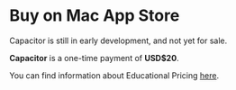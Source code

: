 # Buy on Mac App Store

Capacitor is still in early development, and not yet for sale.

<!--
> [:icon-desktop-download: **Buy on the Mac App Store**](https://apps.apple.com/us/app/recall-toolbox/id6448816971)
-->

**Capacitor** is a one-time payment of **USD$20**.

You can find information about Educational Pricing [here](/educational/).